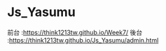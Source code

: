 # Js_Yasumu
前台 :https://think1213tw.github.io/Week7/
後台 :https://think1213tw.github.io/Js_Yasumu/admin.html
